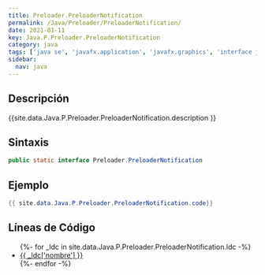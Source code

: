 ```yaml
---
title: Preloader.PreloaderNotification
permalink: /Java/Preloader/PreloaderNotification/
date: 2021-01-11
key: Java.P.Preloader.PreloaderNotification
category: java
tags: ['java se', 'javafx.application', 'javafx.graphics', 'interface java', 'JavaFX 2.0']
sidebar: 
  nav: java
---
```


## Descripción
{{site.data.Java.P.Preloader.PreloaderNotification.description }}

## Sintaxis
~~~java
public static interface Preloader.PreloaderNotification
~~~

## Ejemplo
~~~java
{{ site.data.Java.P.Preloader.PreloaderNotification.code}}
~~~

## Líneas de Código
<ul>
{%- for _ldc in site.data.Java.P.Preloader.PreloaderNotification.ldc -%}
   <li>
       <a href="{{_ldc['url'] }}">{{ _ldc['nombre'] }}</a>
   </li>
{%- endfor -%}
</ul>
